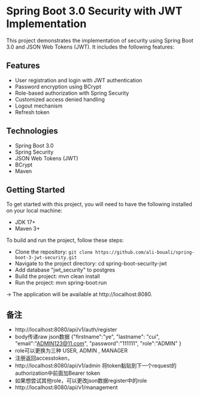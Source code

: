 # Spring Boot 3.0 Security with JWT Implementation
This project demonstrates the implementation of security using Spring Boot 3.0 and JSON Web Tokens (JWT). It includes the following features:

## Features
* User registration and login with JWT authentication
* Password encryption using BCrypt
* Role-based authorization with Spring Security
* Customized access denied handling
* Logout mechanism
* Refresh token

## Technologies
* Spring Boot 3.0
* Spring Security
* JSON Web Tokens (JWT)
* BCrypt
* Maven
 
## Getting Started
To get started with this project, you will need to have the following installed on your local machine:

* JDK 17+
* Maven 3+


To build and run the project, follow these steps:

* Clone the repository: `git clone https://github.com/ali-bouali/spring-boot-3-jwt-security.git`
* Navigate to the project directory: cd spring-boot-security-jwt
* Add database "jwt_security" to postgres 
* Build the project: mvn clean install
* Run the project: mvn spring-boot:run 

-> The application will be available at http://localhost:8080.

## 备注
* http://localhost:8080/api/v1/auth/register 
* body传递raw json数据  {"firstname":"ye",
    "lastname": "cui",
    "email":"ADMIN123@11.com",
    "password":"111111",
    "role":"ADMIN"
    }
* role可以更换为三种 USER, ADMIN , MANAGER
* 注册返回accesstoken，
* http://localhost:8080/api/v1/admin 将token黏贴到下一个request的authorization中前面加Bearer token
* 如果想尝试其他role，可以更改json数据register中的role
* http://localhost:8080/api/v1/management
